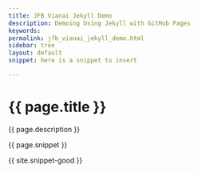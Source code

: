 ```yaml
---
title: JFB Vianai Jekyll Demo
description: Demoing Using Jekyll with GitHub Pages
keywords:
permalink: jfb_vianai_jekyll_demo.html
sidebar: tree 
layout: default
snippet: here is a snippet to insert

---
```


# {{ page.title }} 

{{ page.description }}

{{ page.snippet }}

{{ site.snippet-good }}


